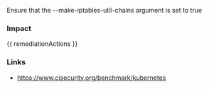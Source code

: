 
Ensure that the --make-iptables-util-chains argument is set to true

### Impact
<!-- Add Impact here -->

<!-- DO NOT CHANGE -->
{{ remediationActions }}

### Links
- https://www.cisecurity.org/benchmark/kubernetes



